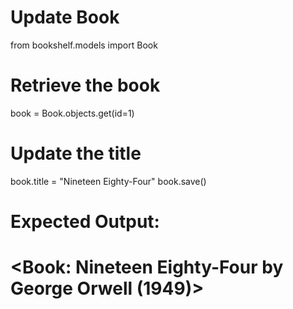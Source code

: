 # Update Book

from bookshelf.models import Book

# Retrieve the book

book = Book.objects.get(id=1)

# Update the title

book.title = "Nineteen Eighty-Four"
book.save()

# Expected Output:

# <Book: Nineteen Eighty-Four by George Orwell (1949)>
